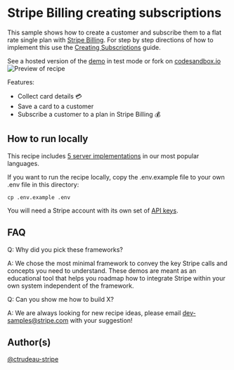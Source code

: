 # Stripe Billing creating subscriptions

This sample shows how to create a customer and subscribe them to a flat rate single plan with
[Stripe Billing](https://stripe.com/billing). For step by step directions of how to
implement this use the [Creating Subscriptions](https://stripe.com/docs/billing/subscriptions/creating-subscriptions) guide.

See a hosted version of the [demo](https://lbq6y.sse.codesandbox.io/) in test mode or fork on [codesandbox.io](https://codesandbox.io/s/stripe-billing-quickstart-demo-lbq6y)
<img src="billing-subscriptions-quickstart.gif" alt="Preview of recipe" align="center">

Features:

- Collect card details 💳
- Save a card to a customer
- Subscribe a customer to a plan in Stripe Billing 💰

## How to run locally

This recipe includes [5 server implementations](server/README.md) in our most popular languages.

If you want to run the recipe locally, copy the .env.example file to your own .env file in this directory:

```
cp .env.example .env
```

You will need a Stripe account with its own set of [API keys](https://stripe.com/docs/development#api-keys).

## FAQ

Q: Why did you pick these frameworks?

A: We chose the most minimal framework to convey the key Stripe calls and concepts you need to understand. These demos are meant as an educational tool that helps you roadmap how to integrate Stripe within your own system independent of the framework.

Q: Can you show me how to build X?

A: We are always looking for new recipe ideas, please email dev-samples@stripe.com with your suggestion!

## Author(s)

[@ctrudeau-stripe](https://twitter.com/trudeaucj)
